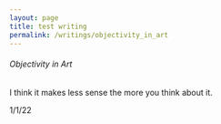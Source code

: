 ```yaml
---
layout: page
title: test writing
permalink: /writings/objectivity_in_art
---
```


###### Objectivity in Art

I think it makes less sense the more you think about it.






1/1/22